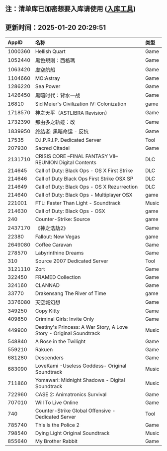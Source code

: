 ## 注：清单库已加密想要入库请使用 ([入库工具](https://github.com/BlankTMing/ManifestAutoUpdate/releases))

## 更新时间：2025-01-20 20:29:51
| AppID | 名称 | 类型  |
| :-------------------- | :----------------------------- | :----------- |
| 1000360 | Hellish Quart| Game |
| 1052440 | 黑色規則：西格瑪| Game |
| 1063420 | 虚空航船| Game |
| 1104660 | MO:Astray| Game |
| 1286220 | Sea Power| Game |
| 1426450 | 黑暗时代：背水一战 | Game |
| 16810 | Sid Meier's Civilization IV: Colonization| game |
| 1718570 | 神之天平（ASTLIBRA Revision）| Game |
| 1732390 | 那由多之轨迹：改| Game |
| 1839950 | 终结者: 黑暗命运 - 反抗| Game |
| 17535 | D.I.P.R.I.P. Dedicated Server| Tool |
| 207930 | Sacred Citadel| Game |
| 2131710 | CRISIS CORE –FINAL FANTASY VII– REUNION Digital Contents| DLC |
| 214645 | Call of Duty: Black Ops - OS X First Strike| DLC |
| 214646 | Call of Duty Black Ops First Strike OSX SP| DLC |
| 214649 | Call of Duty: Black Ops - OS X Rezurrection| DLC |
| 214640 | Call of Duty: Black Ops - Multiplayer OSX| game |
| 221001 | FTL: Faster Than Light - Soundtrack| Music |
| 214630 | Call of Duty: Black Ops - OSX| game |
| 240 | Counter-Strike: Source| game |
| 2437170 | 《神之浩劫2》| Game |
| 22380 | Fallout: New Vegas| game |
| 2649080 | Coffee Caravan| Game |
| 278570 | Labyrinthine Dreams| Game |
| 310 | Source 2007 Dedicated Server| Tool |
| 3121110 | Zort| Game |
| 322450 | FRAMED Collection| Game |
| 324160 | CLANNAD| Game |
| 33770 | Drakensang The River of Time| game |
| 3376080 | 天空城幻想| Game |
| 349250 | Copy Kitty| Game |
| 409850 | Criminal Girls: Invite Only| Game |
| 449900 | Destiny's Princess: A War Story, A Love Story - Original Soundtrack| Music |
| 548840 | A Rose in the Twilight| Game |
| 559210 | Rakuen| Game |
| 681280 | Descenders| Game |
| 683090 | LoveKami -Useless Goddess- Original Soundtrack| Music |
| 711860 | Yomawari: Midnight Shadows - Digital Soundtrack| Music |
| 722960 | CASE 2: Animatronics Survival| Game |
| 707010 | Will To Live Online| Game |
| 740 | Counter-Strike Global Offensive - Dedicated Server| Tool |
| 785740 | This Is the Police 2| Game |
| 798540 | Dying Light Original Soundtrack| Music |
| 855640 | My Brother Rabbit| Game |

